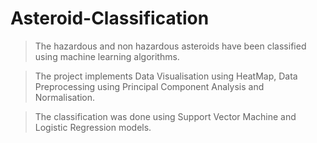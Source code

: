 # Asteroid-Classification

> The hazardous and non hazardous asteroids have been classified using machine learning algorithms.

> The project implements Data Visualisation using HeatMap, Data Preprocessing using Principal Component Analysis and Normalisation.

> The classification was done using Support Vector Machine and Logistic Regression models.

